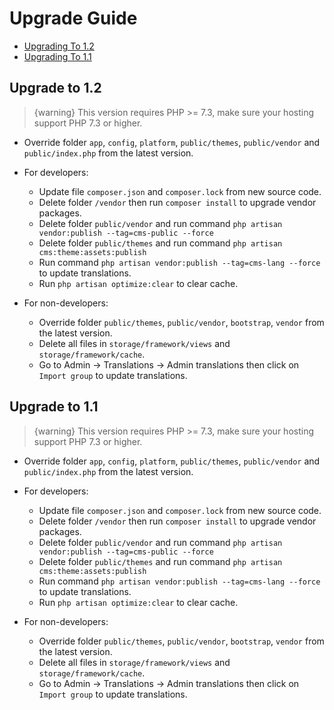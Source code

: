 # Upgrade Guide

- [Upgrading To 1.2](#upgrade-1.2)
- [Upgrading To 1.1](#upgrade-1.1)

<a name="upgrade-1.2"></a>
## Upgrade to 1.2

>  {warning} This version requires PHP >= 7.3, make sure your hosting support PHP 7.3 or higher.

- Override folder `app`, `config`, `platform`, `public/themes`, `public/vendor` and `public/index.php` from the latest version.

- For developers:
  - Update file `composer.json` and `composer.lock` from new source code.
  - Delete folder `/vendor` then run `composer install` to upgrade vendor packages.
  - Delete folder `public/vendor` and run command `php artisan vendor:publish --tag=cms-public --force`
  - Delete folder `public/themes` and run command `php artisan cms:theme:assets:publish`
  - Run command `php artisan vendor:publish --tag=cms-lang --force` to update translations.
  - Run `php artisan optimize:clear` to clear cache.

- For non-developers:
  - Override folder `public/themes`, `public/vendor`, `bootstrap`, `vendor` from the latest version.
  - Delete all files in `storage/framework/views` and `storage/framework/cache`.
  - Go to Admin -> Translations -> Admin translations then click on `Import group` to update translations.
  
<a name="upgrade-1.1"></a>
## Upgrade to 1.1

>  {warning} This version requires PHP >= 7.3, make sure your hosting support PHP 7.3 or higher.

- Override folder `app`, `config`, `platform`, `public/themes`, `public/vendor` and `public/index.php` from the latest version.

- For developers:
    - Update file `composer.json` and `composer.lock` from new source code.
    - Delete folder `/vendor` then run `composer install` to upgrade vendor packages.
    - Delete folder `public/vendor` and run command `php artisan vendor:publish --tag=cms-public --force`
    - Delete folder `public/themes` and run command `php artisan cms:theme:assets:publish`
    - Run command `php artisan vendor:publish --tag=cms-lang --force` to update translations.
    - Run `php artisan optimize:clear` to clear cache.

- For non-developers:
    - Override folder `public/themes`, `public/vendor`, `bootstrap`, `vendor` from the latest version.
    - Delete all files in `storage/framework/views` and `storage/framework/cache`.
    - Go to Admin -> Translations -> Admin translations then click on `Import group` to update translations.